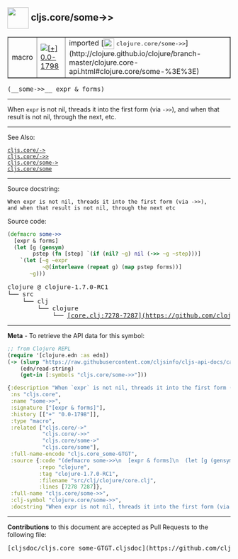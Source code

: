 ## <img width="48px" valign="middle" src="http://i.imgur.com/Hi20huC.png"> cljs.core/some->>

 <table border="1">
<tr>

<td>macro</td>
<td><a href="https://github.com/cljsinfo/cljs-api-docs/tree/0.0-1798"><img valign="middle" alt="[+] 0.0-1798" src="https://img.shields.io/badge/+-0.0--1798-lightgrey.svg"></a> </td>
<td>
imported [<img height="24px" valign="middle" src="http://i.imgur.com/1GjPKvB.png"> <samp>clojure.core/some->></samp>](http://clojure.github.io/clojure/branch-master/clojure.core-api.html#clojure.core/some-%3E%3E)
</td>
</tr>
</table>

 <samp>
(__some->>__ expr & forms)<br>
</samp>

---

When `expr` is not nil, threads it into the first form (via `->>`), and when
that result is not nil, through the next, etc.

---


See Also:

[`cljs.core/->`](cljs.core_-GT.md)<br>
[`cljs.core/->>`](cljs.core_-GTGT.md)<br>
[`cljs.core/some->`](cljs.core_some-GT.md)<br>
[`cljs.core/some`](cljs.core_some.md)<br>

---

Source docstring:

```
When expr is not nil, threads it into the first form (via ->>),
and when that result is not nil, through the next etc
```

Source code:

```clj
(defmacro some->>
  [expr & forms]
  (let [g (gensym)
        pstep (fn [step] `(if (nil? ~g) nil (->> ~g ~step)))]
    `(let [~g ~expr
           ~@(interleave (repeat g) (map pstep forms))]
       ~g)))
```

 <pre>
clojure @ clojure-1.7.0-RC1
└── src
    └── clj
        └── clojure
            └── <ins>[core.clj:7278-7287](https://github.com/clojure/clojure/blob/clojure-1.7.0-RC1/src/clj/clojure/core.clj#L7278-L7287)</ins>
</pre>


---

__Meta__ - To retrieve the API data for this symbol:

```clj
;; from Clojure REPL
(require '[clojure.edn :as edn])
(-> (slurp "https://raw.githubusercontent.com/cljsinfo/cljs-api-docs/catalog/cljs-api.edn")
    (edn/read-string)
    (get-in [:symbols "cljs.core/some->>"]))
```

```clj
{:description "When `expr` is not nil, threads it into the first form (via `->>`), and when\nthat result is not nil, through the next, etc.",
 :ns "cljs.core",
 :name "some->>",
 :signature ["[expr & forms]"],
 :history [["+" "0.0-1798"]],
 :type "macro",
 :related ["cljs.core/->"
           "cljs.core/->>"
           "cljs.core/some->"
           "cljs.core/some"],
 :full-name-encode "cljs.core_some-GTGT",
 :source {:code "(defmacro some->>\n  [expr & forms]\n  (let [g (gensym)\n        pstep (fn [step] `(if (nil? ~g) nil (->> ~g ~step)))]\n    `(let [~g ~expr\n           ~@(interleave (repeat g) (map pstep forms))]\n       ~g)))",
          :repo "clojure",
          :tag "clojure-1.7.0-RC1",
          :filename "src/clj/clojure/core.clj",
          :lines [7278 7287]},
 :full-name "cljs.core/some->>",
 :clj-symbol "clojure.core/some->>",
 :docstring "When expr is not nil, threads it into the first form (via ->>),\nand when that result is not nil, through the next etc"}

```

---

__Contributions__ to this document are accepted as Pull Requests to the following file:

 <pre>
[cljsdoc/cljs.core_some-GTGT.cljsdoc](https://github.com/cljsinfo/cljs-api-docs/blob/master/cljsdoc/cljs.core_some-GTGT.cljsdoc)
</pre>

